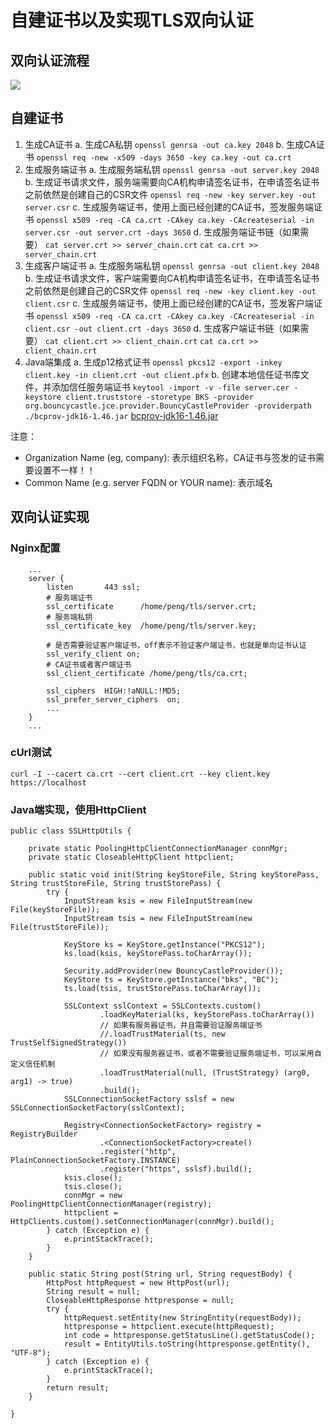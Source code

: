 # 自建证书以及实现TLS双向认证

## 双向认证流程
![](https://developers.cloudflare.com/access/static/mtls.png)

## 自建证书
1. 生成CA证书
   a. 生成CA私钥
   `openssl genrsa -out ca.key 2048`
   b. 生成CA证书
   `openssl req -new -x509 -days 3650 -key ca.key -out ca.crt`
2. 生成服务端证书
   a. 生成服务端私钥
   `openssl genrsa -out server.key 2048`
   b. 生成证书请求文件，服务端需要向CA机构申请签名证书，在申请签名证书之前依然是创建自己的CSR文件
   `openssl req -new -key server.key -out server.csr`
   c. 生成服务端证书，使用上面已经创建的CA证书，签发服务端证书
   `openssl x509 -req -CA ca.crt -CAkey ca.key -CAcreateserial -in server.csr -out server.crt -days 3650`
   d. 生成服务端证书链（如果需要）
   `cat server.crt >> server_chain.crt`
   `cat ca.crt >> server_chain.crt`
3. 生成客户端证书
   a. 生成服务端私钥
   `openssl genrsa -out client.key 2048`
   b. 生成证书请求文件，客户端需要向CA机构申请签名证书，在申请签名证书之前依然是创建自己的CSR文件
   `openssl req -new -key client.key -out client.csr`
   c. 生成服务端证书，使用上面已经创建的CA证书，签发客户端证书
   `openssl x509 -req -CA ca.crt -CAkey ca.key -CAcreateserial -in client.csr -out client.crt -days 3650`
   d. 生成客户端证书链（如果需要）
   `cat client.crt >> client_chain.crt`
   `cat ca.crt >> client_chain.crt`
4. Java端集成
   a. 生成p12格式证书
   `openssl pkcs12 -export -inkey client.key -in client.crt -out client.pfx`
   b. 创建本地信任证书库文件，并添加信任服务端证书
   `keytool -import -v -file server.cer -keystore client.truststore -storetype BKS -provider org.bouncycastle.jce.provider.BouncyCastleProvider -providerpath ./bcprov-jdk16-1.46.jar`
   [bcprov-jdk16-1.46.jar](https://repo1.maven.org/maven2/org/bouncycastle/bcprov-jdk16/1.46/bcprov-jdk16-1.46.jar)

注意： 
* Organization Name (eg, company): 表示组织名称，CA证书与签发的证书需要设置不一样！！
* Common Name (e.g. server FQDN or YOUR name): 表示域名

## 双向认证实现
### Nginx配置
```
    ...
    server {
        listen       443 ssl;
        # 服务端证书
        ssl_certificate      /home/peng/tls/server.crt;
        # 服务端私钥
        ssl_certificate_key  /home/peng/tls/server.key;

        # 是否需要验证客户端证书，off表示不验证客户端证书，也就是单向证书认证
        ssl_verify_client on;
        # CA证书或者客户端证书
        ssl_client_certificate /home/peng/tls/ca.crt;

        ssl_ciphers  HIGH:!aNULL:!MD5;
        ssl_prefer_server_ciphers  on;
        ...
    }
    ...
```
### cUrl测试
`curl -I --cacert ca.crt --cert client.crt --key client.key https://localhost`
### Java端实现，使用HttpClient
```
public class SSLHttpUtils {

    private static PoolingHttpClientConnectionManager connMgr;
    private static CloseableHttpClient httpclient;

    public static void init(String keyStoreFile, String keyStorePass, String trustStoreFile, String trustStorePass) {
        try {
            InputStream ksis = new FileInputStream(new File(keyStoreFile));
            InputStream tsis = new FileInputStream(new File(trustStoreFile));

            KeyStore ks = KeyStore.getInstance("PKCS12");
            ks.load(ksis, keyStorePass.toCharArray());

            Security.addProvider(new BouncyCastleProvider());
            KeyStore ts = KeyStore.getInstance("bks", "BC");
            ts.load(tsis, trustStorePass.toCharArray());

            SSLContext sslContext = SSLContexts.custom()
                    .loadKeyMaterial(ks, keyStorePass.toCharArray())
                    // 如果有服务器证书，并且需要验证服务端证书
                    //.loadTrustMaterial(ts, new TrustSelfSignedStrategy())
                    // 如果没有服务器证书，或者不需要验证服务端证书，可以采用自定义信任机制
                    .loadTrustMaterial(null, (TrustStrategy) (arg0, arg1) -> true)
                    .build();
            SSLConnectionSocketFactory sslsf = new SSLConnectionSocketFactory(sslContext);

            Registry<ConnectionSocketFactory> registry = RegistryBuilder
                    .<ConnectionSocketFactory>create()
                    .register("http", PlainConnectionSocketFactory.INSTANCE)
                    .register("https", sslsf).build();
            ksis.close();
            tsis.close();
            connMgr = new PoolingHttpClientConnectionManager(registry);
            httpclient = HttpClients.custom().setConnectionManager(connMgr).build();
        } catch (Exception e) {
            e.printStackTrace();
        }
    }

    public static String post(String url, String requestBody) {
        HttpPost httpRequest = new HttpPost(url);
        String result = null;
        CloseableHttpResponse httpresponse = null;
        try {
            httpRequest.setEntity(new StringEntity(requestBody));
            httpresponse = httpclient.execute(httpRequest);
            int code = httpresponse.getStatusLine().getStatusCode();
            result = EntityUtils.toString(httpresponse.getEntity(), "UTF-8");
        } catch (Exception e) {
            e.printStackTrace();
        }
        return result;
    }

}
```


